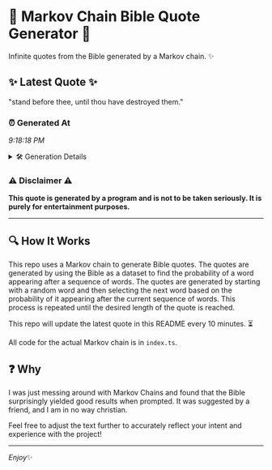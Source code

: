 # 📖 Markov Chain Bible Quote Generator 📖

Infinite quotes from the Bible generated by a Markov chain. ✨

## ✨ Latest Quote ✨
"stand before thee, until thou have destroyed them."

### ⏰ Generated At
*9:18:18 PM*

<details>
    <summary>🛠️ Generation Details</summary>
    <p>
        <strong>🌱 Seed:</strong> stand<br>
        <strong>🔄 Iterations:</strong> 7<br>
        <strong>📜 Context History:</strong><br>[ stand ]: before<br>[ stand, before ]: thee,<br>[ stand, before, thee, ]: until<br>[ stand, before, thee,, until ]: thou<br>[ stand, before, thee,, until, thou ]: have<br>[ stand, before, thee,, until, thou, have ]: destroyed<br>[ before, thee,, until, thou, have, destroyed ]: them.<br>
    </p>
</details>

### ⚠️ Disclaimer ⚠️
**This quote is generated by a program and is not to be taken seriously. It is purely for entertainment purposes.**

---

## 🔍 How It Works

This repo uses a Markov chain to generate Bible quotes. The quotes are generated by using the Bible as a dataset to find the probability of a word appearing after a sequence of words. The quotes are generated by starting with a random word and then selecting the next word based on the probability of it appearing after the current sequence of words. This process is repeated until the desired length of the quote is reached.

This repo will update the latest quote in this README every 10 minutes. ⏳

All code for the actual Markov chain is in `index.ts`.

## ❓ Why

I was just messing around with Markov Chains and found that the Bible surprisingly yielded good results when prompted. 
It was suggested by a friend, and I am in no way christian.

Feel free to adjust the text further to accurately reflect your intent and experience with the project!

---

*Enjoy*✨
